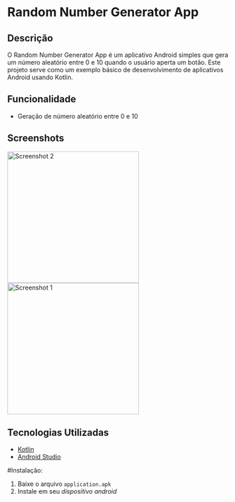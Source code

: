 # Random Number Generator App

## Descrição

O Random Number Generator App é um aplicativo Android simples que gera um número aleatório entre 0 e 10 quando o usuário aperta um botão. Este projeto serve como um exemplo básico de desenvolvimento de aplicativos Android usando Kotlin.

## Funcionalidade

- Geração de número aleatório entre 0 e 10

## Screenshots

<img src="https://github.com/tiago-honorato/AndroidNumGenerator/assets/85461392/f262d78c-f740-48ba-9d96-13f0d6a85f05" alt="Screenshot 2" width="300"/>

<img src="https://github.com/tiago-honorato/AndroidNumGenerator/assets/85461392/7611f7ae-0636-46d6-b31a-f6637b537465" alt="Screenshot 1" width="300"/>

## Tecnologias Utilizadas

- [Kotlin](https://kotlinlang.org/)
- [Android Studio](https://developer.android.com/studio)

#Instalação:

1. Baixe o arquivo `application.apk`
2. Instale em seu *dispositivo android*
